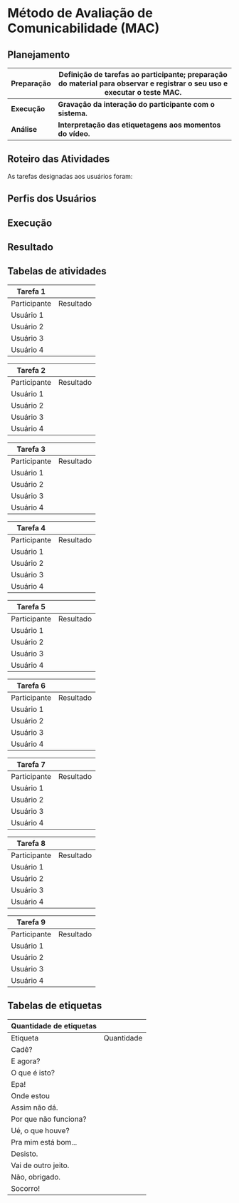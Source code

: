 # Método de Avaliação de Comunicabilidade (MAC) 
## Planejamento


| Preparação |  Definição de tarefas ao participante; preparação do material para observar e registrar o seu uso e executar o teste MAC.       |
|------------|--------|
|**Execução**| **Gravação da interação do participante com o sistema.**       |
| **Análise**| **Interpretação das etiquetagens aos momentos do vídeo.**        |
## Roteiro das Atividades
As tarefas designadas aos usuários foram:

## Perfis dos Usuários
## Execução
## Resultado

## Tabelas de atividades
| Tarefa 1    |               |            
|-------------|---------------|
| Participante| Resultado     |
| Usuário 1   |               |            
| Usuário 2   |               |            
| Usuário 3   |               |            
| Usuário 4   |               |   

| Tarefa 2    |               |            
|-------------|---------------|
| Participante| Resultado     |
| Usuário 1   |               |            
| Usuário 2   |               |            
| Usuário 3   |               |            
| Usuário 4   |               |  

| Tarefa 3    |               |            
|-------------|---------------|
| Participante| Resultado     |
| Usuário 1   |               |            
| Usuário 2   |               |            
| Usuário 3   |               |            
| Usuário 4   |               |  

| Tarefa 4    |               |            
|-------------|---------------|
| Participante| Resultado     |
| Usuário 1   |               |            
| Usuário 2   |               |            
| Usuário 3   |               |            
| Usuário 4   |               |  

| Tarefa 5    |               |            
|-------------|---------------|
| Participante| Resultado     |
| Usuário 1   |               |            
| Usuário 2   |               |            
| Usuário 3   |               |            
| Usuário 4   |               |  

| Tarefa 6    |               |            
|-------------|---------------|
| Participante| Resultado     |
| Usuário 1   |               |            
| Usuário 2   |               |            
| Usuário 3   |               |            
| Usuário 4   |               |  

| Tarefa 7    |               |            
|-------------|---------------|
| Participante| Resultado     |
| Usuário 1   |               |            
| Usuário 2   |               |            
| Usuário 3   |               |            
| Usuário 4   |               |  

| Tarefa 8    |               |            
|-------------|---------------|
| Participante| Resultado     |
| Usuário 1   |               |            
| Usuário 2   |               |            
| Usuário 3   |               |            
| Usuário 4   |               |  

| Tarefa 9    |               |            
|-------------|---------------|
| Participante| Resultado     |
| Usuário 1   |               |            
| Usuário 2   |               |            
| Usuário 3   |               |            
| Usuário 4   |               |  

## Tabelas de etiquetas
| Quantidade de etiquetas|                |
|------------------------|----------------|
|        Etiqueta        | Quantidade     |
|       Cadê?            |                |
|      E agora?          |                |
|     O que é isto?      |                |
|      Epa!              |                |
|    Onde estou          |                |
|     Assim não dá.      |                |
| Por que não funciona?  |                |
| Ué, o que houve?       |                |
|  Pra mim está bom...   |                |
|  Desisto.              |                |
| Vai de outro jeito.    |                |
|   Não, obrigado.       |                |
|  Socorro!              |                |
